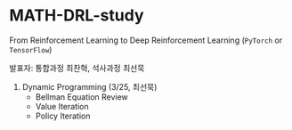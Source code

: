 # MATH-DRL-study
From Reinforcement Learning to Deep Reinforcement Learning (```PyTorch``` or ```TensorFlow```)

발표자: 통합과정 최찬혁, 석사과정 최선묵

1. Dynamic Programming (3/25, 최선묵)
    - Bellman Equation Review
    - Value Iteration
    - Policy Iteration
